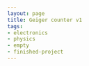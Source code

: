 ```yaml
---
layout: page
title: Geiger counter v1
tags:
- electronics
- physics
- empty
- finished-project
---
```


